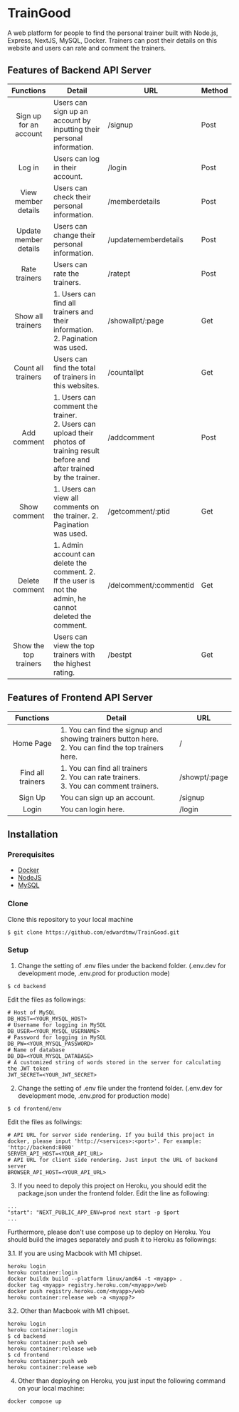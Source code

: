 # TrainGood
A web platform for people to find the personal trainer built with Node.js, Express, NextJS, MySQL, Docker. Trainers can post their details on this website and users can rate
and comment the trainers.

## Features of Backend API Server
| Functions              | Detail                                            | URL                         | Method |
| :--------------------: | ------------------------------------------------- | --------------------------- | ------ |
| Sign up for an account | Users can sign up an account by inputting their personal information. | /signup | Post |
| Log in | Users can log in their account. | /login | Post |
| View member details | Users can check their personal information. | /memberdetails | Post |
| Update member details | Users can change their personal information. | /updatememberdetails | Post |
| Rate trainers | Users can rate the trainers. | /ratept | Post |
| Show all trainers | 1. Users can find all trainers and their information. <br> 2. Pagination was used. | /showallpt/:page | Get |
| Count all trainers | Users can find the total of trainers in this websites. | /countallpt | Get |
| Add comment | 1. Users can comment the trainer. <br> 2. Users can upload their photos of training result before and after trained by the trainer. | /addcomment | Post |
| Show comment | 1. Users can view all comments on the trainer. 2. Pagination was used. | /getcomment/:ptid | Get |
| Delete comment | 1. Admin account can delete the comment. 2. If the user is not the admin, he cannot deleted the comment. | /delcomment/:commentid | Get |
| Show the top trainers | Users can view the top trainers with the highest rating. | /bestpt | Get |

## Features of Frontend API Server
| Functions              | Detail                                            | URL                         |
| :--------------------: | ------------------------------------------------- | --------------------------- |
| Home Page | 1. You can find the signup and showing trainers button here. <br> 2. You can find the top trainers here. | / |
| Find all trainers | 1. You can find all trainers <br> 2. You can rate trainers. <br> 3. You can comment trainers. | /showpt/:page |
| Sign Up | You can sign up an account. | /signup |
| Login | You can login here. | /login |

## Installation

### Prerequisites

- [Docker](https://www.docker.com/get-started)
- [NodeJS](https://nodejs.org/en/)
- [MySQL](https://www.mysql.com/downloads/)

### Clone

Clone this repository to your local machine

```
$ git clone https://github.com/edwardtmw/TrainGood.git
```

### Setup

1. Change the setting of .env files under the backend folder. (.env.dev for development mode, .env.prod for production mode)
```
$ cd backend
```
Edit the files as followings:
```
# Host of MySQL
DB_HOST=<YOUR_MYSQL_HOST>
# Username for logging in MySQL
DB_USER=<YOUR_MYSQL_USERNAME>
# Password for logging in MySQL
DB_PW=<YOUR_MYSQL_PASSWORD>
# Name of database
DB_DB=<YOUR_MYSQL_DATABASE>
# A customized string of words stored in the server for calculating the JWT token
JWT_SECRET=<YOUR_JWT_SECRET>
```

2. Change the setting of .env file under the frontend folder. (.env.dev for development mode, .env.prod for production mode)
```
$ cd frontend/env
```
Edit the files as follwings:
```
# API URL for server side rendering. If you build this project in docker, please input 'http://<services>:<port>'. For example: 'http://backend:8080'
SERVER_API_HOST=<YOUR_API_URL>
# API URL for client side rendering. Just input the URL of backend server
BROWSER_API_HOST=<YOUR_API_URL>
```

3. If you need to depoly this project on Heroku, you should edit the package.json under the frontend folder.
Edit the line as following:
```
...
"start": "NEXT_PUBLIC_APP_ENV=prod next start -p $port
...
```
Furthermore, please don't use compose up to deploy on Heroku. You should build the images separately and push it to Heroku as followings:

3.1. If you are using Macbook with M1 chipset.
```
heroku login
heroku container:login
docker buildx build --platform linux/amd64 -t <myapp> .
docker tag <myapp> registry.heroku.com/<myapp>/web
docker push registry.heroku.com/<myapp>/web
heroku container:release web -a <myapp?>
```
3.2. Other than Macbook with M1 chipset. 
```
heroku login
heroku container:login
$ cd backend
heroku container:push web
heroku container:release web
$ cd frontend
heroku container:push web
heroku container:release web
```

4. Other than deploying on Heroku, you just input the following command on your local machine:
```
docker compose up
```
